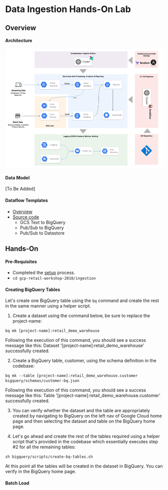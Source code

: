 # Data Ingestion Hands-On Lab
## Overview
#### Architecture
![Architecture Diagram](assets/RetailWorkshop-DataIngestion-Arch.png)
#### Data Model
[To Be Added]
#### Dataflow Templates
* [Overview](https://cloud.google.com/dataflow/docs/templates/overview)
* [Source code](https://github.com/GoogleCloudPlatform/DataflowTemplates)
  - GCS Text to BigQuery
  - Pub/Sub to BigQuery
  - Pub/Sub to Datastore

## Hands-On
#### Pre-Requisites
* Completed the [setup](../setup/README.md) process.
* `cd gcp-retail-workshop-2018/ingestion`

#### Creating BigQuery Tables
Let's create one BigQuery table using the `bq` command and create the rest in the same manner using a helper script.
1. Create a dataset using the command below, be sure to replace the project-name:<br/>
```
bq mk [project-name]:retail_demo_warehouse
```
Following the execution of this command, you should see a success message like this: Dataset '[project-name]:retail_demo_warehouse' successfully created.

2. Create a BigQuery table, customer, using the schema definition in the codebase:<br/>
```
bq mk --table [project-name]:retail_demo_warehouse.customer bigquery/schemas/customer-bq.json
```
Following the execution of this command, you should see a success message like this: Table '[project-name]:retail_demo_warehouse.customer' successfully created.

3. You can verify whether the dataset and the table are appropriately created by navigating to BigQuery on the left nav of Google Cloud home page and then selecting the dataset and table on the BigQuery home page.

4. Let's go ahead and create the rest of the tables required using a helper script that's provided in the codebase which essentially executes step #2 for all the remaining tables:
```
sh bigquery/scripts/create-bq-tables.sh
```
At this point all the tables will be created in the dataset in BigQuery. You can verify in the BigQuery home page.

#### Batch Load
